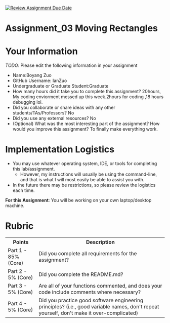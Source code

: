 [![Review Assignment Due Date](https://classroom.github.com/assets/deadline-readme-button-22041afd0340ce965d47ae6ef1cefeee28c7c493a6346c4f15d667ab976d596c.svg)](https://classroom.github.com/a/_ks9Qlpr)
# Assignment_03 Moving Rectangles

# Your Information

*TODO*: Please edit the following information in your assignment

* Name:Boyang Zuo
* GitHub Username: IanZuo
* Undergraduate or Graduate Student:Graduate
* How many hours did it take you to complete this assignment? 20hours, My coding enviorment messed up this week.2hours for coding ,18 hours debugging lol.
* Did you collaborate or share ideas with any other students/TAs/Professors? No
* Did you use any external resources? No
* (Optional) What was the most interesting part of the assignment? How would you improve this assignment? To finally make everything work.

# Implementation Logistics

- You may use whatever operating system, IDE, or tools for completing this lab/assignment.
	- However, my instructions will usually be using the command-line, and that is what I will most easily be able to assist you with.
- In the future there may be restrictions, so please review the logistics each time.

**For this Assignment**: You will be working on your own laptop/desktop machine.

# Rubric

<table>
  <tbody>
    <tr>
      <th>Points</th>
      <th align="center">Description</th>
    </tr>
    <tr>
      <td>Part 1 - 85% (Core)</td>
      <td align="left">Did you complete all requirements for the assignment?</td>
    </tr>
    <tr>
      <td>Part 2 - 5% (Core)</td>
      <td align="left">Did you complete the README.md?</td>
    </tr>
    <tr>
      <td>Part 3 - 5% (Core)</td>
      <td align="left">Are all of your functions commented, and does your code include comments where necessary?</td>
    </tr>
    <tr>
      <td>Part 4 - 5% (Core)</td>
      <td align="left">Did you practice good software engineering principles? (i.e., good variable names, don't repeat yourself, don't make it over-complicated)</td>
    </tr>
  </tbody>
</table>
